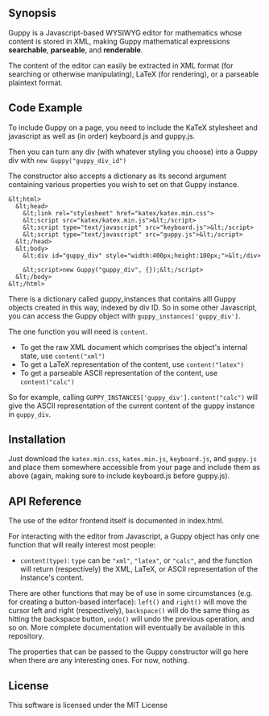 ## Synopsis

Guppy is a Javascript-based WYSIWYG editor for mathematics whose
content is stored in XML, making Guppy mathematical expressions
**searchable**, **parseable**, and **renderable**.  

The content of the editor can easily be extracted in XML format (for
searching or otherwise manipulating), LaTeX (for rendering), or a
parseable plaintext format.

## Code Example

To include Guppy on a page, you need to include the KaTeX stylesheet
and javascript as well as (in order) keyboard.js and guppy.js.

Then you can turn any div (with whatever styling you choose) into a
Guppy div with `new Guppy("guppy_div_id")`

The constructor also accepts a dictionary as its second argument
containing various properties you wish to set on that Guppy instance.

```
&lt;html>
  &lt;head>
    &lt;link rel="stylesheet" href="katex/katex.min.css">
    &lt;script src="katex/katex.min.js">&lt;/script>
    &lt;script type="text/javascript" src="keyboard.js">&lt;/script>
    &lt;script type="text/javascript" src="guppy.js">&lt;/script>
  &lt;/head>
  &lt;body>
    &lt;div id="guppy_div" style="width:400px;height:100px;">&lt;/div>
    
    &lt;script>new Guppy("guppy_div", {});&lt;/script>
  &lt;/body>
&lt;/html>
```

There is a dictionary called guppy_instances that contains alll Guppy
objects created in this way, indexed by div ID.  So in some other
Javascript, you can access the Guppy object with
`guppy_instances['guppy_div']`.

The one function you will need is `content`.

* To get the raw XML document which comprises the object's internal state, use `content("xml")`
* To get a LaTeX representation of the content, use `content("latex")`
* To get a parseable ASCII representation of the content, use `content("calc")`

So for example, calling `GUPPY_INSTANCES['guppy_div'].content("calc")`
will give the ASCII representation of the current content of the guppy
instance in `guppy_div`.  

## Installation

Just download the `katex.min.css`, `katex.min.js`, `keyboard.js`, and
`guppy.js` and place them somewhere accessible from your page and
include them as above (again, making sure to include keyboard.js
before guppy.js).  

## API Reference

The use of the editor frontend itself is documented in index.html.  

For interacting with the editor from Javascript, a Guppy object has
only one function that will really interest most people: 

* `content(type)`: `type` can be `"xml"`, `"latex"`, or `"calc"`, and
  the function will return (respectively) the XML, LaTeX, or ASCII
  representation of the instance's content.

There are other functions that may be of use in some circumstances
(e.g. for creating a button-based interface): `left()` and `right()`
will move the cursor left and right (respectively), `backspace()` will
do the same thing as hitting the backspace button, `undo()` will undo
the previous operation, and so on.  More complete documentation will
eventually be available in this repository.

The properties that can be passed to the Guppy constructor will go
here when there are any interesting ones.  For now, nothing.

## License

This software is licensed under the MIT License
